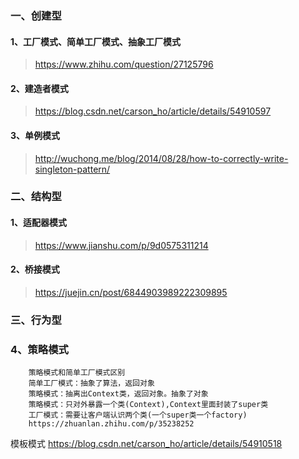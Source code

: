 ### 一、创建型

#### 1、工厂模式、简单工厂模式、抽象工厂模式
> https://www.zhihu.com/question/27125796

#### 2、建造者模式
> https://blog.csdn.net/carson_ho/article/details/54910597

#### 3、单例模式
> http://wuchong.me/blog/2014/08/28/how-to-correctly-write-singleton-pattern/



### 二、结构型

#### 1、适配器模式
> https://www.jianshu.com/p/9d0575311214

#### 2、桥接模式
>https://juejin.cn/post/6844903989222309895


### 三、行为型


### 4、策略模式
```
    策略模式和简单工厂模式区别
    简单工厂模式：抽象了算法，返回对象
    策略模式：抽离出Context类，返回对象。抽象了对象
    策略模式：只对外暴露一个类(Context),Context里面封装了super类
    工厂模式：需要让客户端认识两个类(一个super类一个factory)
    https://zhuanlan.zhihu.com/p/35238252
```

模板模式
https://blog.csdn.net/carson_ho/article/details/54910518